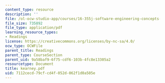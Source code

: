 ```yaml
---
content_type: resource
description: ''
file: /ol-ocw-studio-app/courses/16-355j-software-engineering-concepts-fall-2005/7112cecd79cfcd4f052d062f1d0a505e_kearney.pdf
file_size: 735892
file_type: application/pdf
learning_resource_types:
- Readings
license: https://creativecommons.org/licenses/by-nc-sa/4.0/
ocw_type: OCWFile
parent_title: Readings
parent_type: CourseSection
parent_uid: 9a58baf9-6f75-cdf6-103b-4fc8e13305a2
resourcetype: Document
title: kearney.pdf
uid: 7112cecd-79cf-cd4f-052d-062f1d0a505e
---
```


